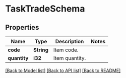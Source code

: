 # TaskTradeSchema

## Properties

Name | Type | Description | Notes
------------ | ------------- | ------------- | -------------
**code** | **String** | Item code. | 
**quantity** | **i32** | Item quantity. | 

[[Back to Model list]](../README.md#documentation-for-models) [[Back to API list]](../README.md#documentation-for-api-endpoints) [[Back to README]](../README.md)



